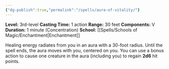 ```yaml
---
{"dg-publish":true,"permalink":"/spells/aura-of-vitality/"}
---
```


**Level:** 3rd-level
**Casting Time:** 1 action
**Range:** 30 feet
**Components:** V
**Duration:** 1 minute (Concentration)
**School:** [[Spells/Schools of Magic/Enchantment\|Enchantment]]

Healing energy radiates from you in an aura with a 30-foot radius. Until the spell ends, the aura moves with you, centered on you. You can use a bonus action to cause one creature in the aura (including you) to regain **2d6** hit points.